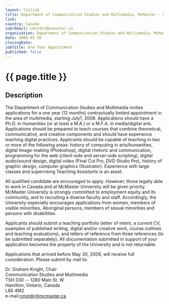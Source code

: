 ```yaml
---
layout: listing
title: Department of Communication Studies and Multimedia, McMaster - One Year Appointment
link:
country: Canada
subrEmail: cmstdir@mcmaster.ca
organization: Department of Communication Studies and Multimedia, McMaster 
date: 2008-05-30
closingDate: 
jobTitle: One Year Appointment
published: false
---
```



# {{ page.title }}

## Description



<p>The Department of Communication Studies and
Multimedia invites applications for a one year
(12 months) contractually limited appointment in
the area of multimedia, starting July1,
2008.  Applications should have a Ph.D. in
Humanities (or at least a M.A.) or a M.F.A. in
media/digital arts.  Applications should be
prepared to teach courses that combine
theoretical, communicative, and creative
components and should have experience teaching
digital practices.  Applicants should be capable
of teaching in two or more of the following
areas: history of computing in arts/humanities,
digital Image-making (Photoshop), digital
rhetoric and communication, programming for the
web (client-side and server-side scripting),
digital audio/sound design, digital video (Final
Cut Pro, DVD Studio Pro), history of graphic
design, computer graphics
(Illustrator).  Experience with large classes and
supervising Teaching Assistants is an asset.
</p>
<p>

All qualified candidate are encouraged to
apply.  However, those legally able to work in
Canada and at McMaster University will be given
priority.  McMaster University is strongly
committed to employment equity and its community,
and to recruiting a diverse faculty and
staff.  Accordingly, the University especially
encourages applications from women, members of
visible minorities, Aboriginal persons, members
of sexual minorities and persons with disabilities.
</p>
<p>

Applicants should submit a teaching portfolio
(letter of intent, a current CV, examples of
published writing, digital and/or creative work,
course outlines and teaching evaluations), and
letters of reference from three references (to be
submitted separately).  All documentation
submitted in support of your application becomes
the property of the University and is not returnable.
</p>
<p>

Applications that arrived before May 30, 2008,
will receive full consideration.  Please submit by mail to:
</p>
<p>

Dr. Graham Knight, Chair </br>
Communication Studies and Multimedia</br>
TSH 330 -- 1280 Main St. W.</br>
Hamilton, Ontario, Canada</br>
L8S 4M2</br>
e-mail:cmstdir@mcmaster.ca
</p>
